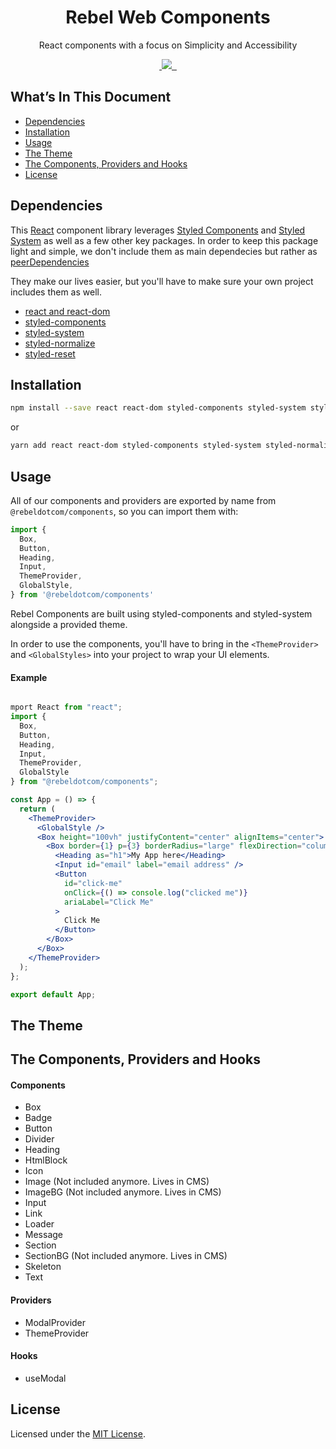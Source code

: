 <!-- <div align="center" style="background-color: #222328;">
  <a href="https://rebel.com" >
    <img style="background: #000;" alt="Gatsby" src="https://github.com/rebeldotcom/rebel-web-components/blob/master/static/rebel.svg" width="60" />
  </a>
</div> -->

<h1 align="center">Rebel Web Components</h1>

<p align="center">React components with a focus on Simplicity and Accessibility</p>

<p align="center">
  <a aria-label="npm package" href="https://www.npmjs.com/package/@rebeldotcom/components">
    <img alt="" src="https://img.shields.io/npm/v/@rebeldotcom/components?style=for-the-badge">
  </a>
  <a aria-label="contributors graph" href="https://github.com/rebeldotcom/rebel-web-components/graphs/contributors">
    <img src="https://img.shields.io/github/contributors/rebeldotcom/rebel-web-components?style=for-the-badge">
  </a>
  <a aria-label="last commit" href="https://github.com/rebeldotcom/rebel-web-components/commits/master">
    <img alt="" src=
  "https://img.shields.io/github/last-commit/rebeldotcom/rebel-web-components?style=for-the-badge">
  </a>
  
  <a aria-label="license" href="https://github.com/rebeldotcom/rebel-web-components/blob/master/LICENSE">
    <img src="https://img.shields.io/github/license/rebeldotcom/rebel-web-components?style=for-the-badge" alt="">
  </a>
</p>

## What’s In This Document

- [Dependencies](#dependencies)
- [Installation](#installation)
- [Usage](#usage)
- [The Theme](#the-theme)
- [The Components, Providers and Hooks](#the-components-providers-and-hooks)
- [License](#license)

## Dependencies

This [React](https://reactjs.org/) component library leverages [Styled Components](https://www.styled-components.com/) and [Styled System](https://styled-system.com/) as well as a few other key packages. In order to keep this package light and simple, we don't include them as main dependecies but rather as [peerDependencies](http://npm.github.io/using-pkgs-docs/package-json/types/peerdependencies.html)

They make our lives easier, but you'll have to make sure your own project includes them as well.

- [react and react-dom](https://reactjs.org/)
- [styled-components](https://www.styled-components.com/)
- [styled-system](https://styled-system.com/)
- [styled-normalize](https://github.com/sergeysova/styled-normalize)
- [styled-reset](https://github.com/zacanger/styled-reset)

## Installation

```sh
npm install --save react react-dom styled-components styled-system styled-normalize styled-reset @rebeldotcom/components
```

or

```sh
yarn add react react-dom styled-components styled-system styled-normalize styled-reset @rebeldotcom/components
```

## Usage

All of our components and providers are exported by name from `@rebeldotcom/components`, so you can import them with:

```js
import {
  Box,
  Button,
  Heading,
  Input,
  ThemeProvider,
  GlobalStyle,
} from '@rebeldotcom/components'
```

Rebel Components are built using styled-components and styled-system alongside a provided theme.

In order to use the components, you'll have to bring in the `<ThemeProvider>` and `<GlobalStyles>` into your project to wrap your UI elements.

#### Example

```jsx

mport React from "react";
import {
  Box,
  Button,
  Heading,
  Input,
  ThemeProvider,
  GlobalStyle
} from "@rebeldotcom/components";

const App = () => {
  return (
    <ThemeProvider>
      <GlobalStyle />
      <Box height="100vh" justifyContent="center" alignItems="center">
        <Box border={1} p={3} borderRadius="large" flexDirection="column">
          <Heading as="h1">My App here</Heading>
          <Input id="email" label="email address" />
          <Button
            id="click-me"
            onClick={() => console.log("clicked me")}
            ariaLabel="Click Me"
          >
            Click Me
          </Button>
        </Box>
      </Box>
    </ThemeProvider>
  );
};

export default App;

```

## The Theme

## The Components, Providers and Hooks

#### Components

- Box
- Badge
- Button
- Divider
- Heading
- HtmlBlock
- Icon
- Image (Not included anymore. Lives in CMS)
- ImageBG (Not included anymore. Lives in CMS)
- Input
- Link
- Loader
- Message
- Section
- SectionBG (Not included anymore. Lives in CMS)
- Skeleton
- Text

#### Providers

- ModalProvider
- ThemeProvider

#### Hooks

- useModal

## License

Licensed under the [MIT License](./LICENSE).
